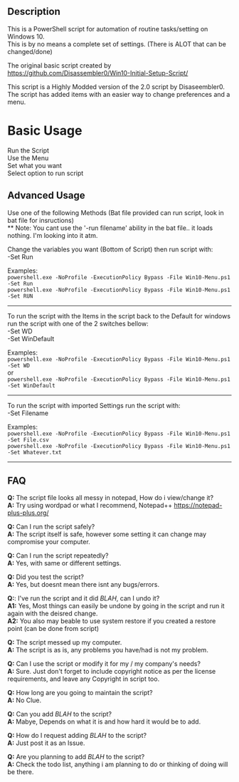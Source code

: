 ## Description

This is a PowerShell script for automation of routine tasks/setting on Windows 10. <br /> 
This is by no means a complete set of settings. (There is ALOT that can be changed/done)

The original basic script created by https://github.com/Disassembler0/Win10-Initial-Setup-Script/

This script is a Highly Modded version of the 2.0 script by Disaseembler0. <br />
The script has added items with an easier way to change preferences and a menu.

# [](#header-1)Basic Usage
Run the Script <br />
Use the Menu <br />
Set what you want <br />
Select option to run script <br />

## [](#header-2)Advanced Usage
Use one of the following Methods 
(Bat file provided can run script, look in bat file for insructions) <br />
** Note: You cant use the '-run filename' ability in the bat file.. it loads nothing. I'm looking into it atm.

Change the variables you want (Bottom of Script) then run script with: <br />
   -Set Run

Examples: <br />
`powershell.exe -NoProfile -ExecutionPolicy Bypass -File Win10-Menu.ps1 -Set Run` <br />
`powershell.exe -NoProfile -ExecutionPolicy Bypass -File Win10-Menu.ps1 -Set RUN` <br />
******
To run the script with the Items in the script back to the Default
for windows run the script with one of the 2 switches bellow:  <br />
   -Set WD  <br />
   -Set WinDefault 

Examples: <br />
`powershell.exe -NoProfile -ExecutionPolicy Bypass -File Win10-Menu.ps1 -Set WD` <br />
or <br />
`powershell.exe -NoProfile -ExecutionPolicy Bypass -File Win10-Menu.ps1 -Set WinDefault` <br />
******
To run the script with imported Settings run the script with:   
   -Set Filename

Examples: <br />
`powershell.exe -NoProfile -ExecutionPolicy Bypass -File Win10-Menu.ps1 -Set File.csv` <br />
`powershell.exe -NoProfile -ExecutionPolicy Bypass -File Win10-Menu.ps1 -Set Whatever.txt` <br />
******
## FAQ
**Q:** The script file looks all messy in notepad, How do i view/change it? <br />
**A:** Try using wordpad or what I recommend, Notepad++ https://notepad-plus-plus.org/

**Q:** Can I run the script safely? <br />
**A:** The script itself is safe, however some setting it can change may compromise your computer.

**Q:** Can I run the script repeatedly? <br />
**A:** Yes, with same or different settings.

**Q:** Did you test the script? <br />
**A:** Yes, but doesnt mean there isnt any bugs/errors.

**Q:**: I've run the script and it did *BLAH*, can I undo it? <br />
**A1:** Yes, Most things can easily be undone by going in the script and run it again with the deisred change. <br />
**A2:** You also may beable to use system restore if you created a restore point (can be done from script)

**Q:** The script messed up my computer. <br />
**A:** The script is as is, any problems you have/had is not my problem.

**Q:** Can I use the script or modify it for my / my company's needs? <br />
**A:** Sure. Just don't forget to include copyright notice as per the license requirements, and leave any Copyright in script too.

**Q:** How long are you going to maintain the script? <br />
**A:** No Clue.

**Q:** Can you add *BLAH* to the script? <br />
**A:** Mabye, Depends on what it is and how hard it would be to add. 

**Q:** How do I request adding *BLAH* to the script? <br />
**A:** Just post it as an Issue.

**Q:** Are you planning to add *BLAH* to the script? <br />
**A:** Check the todo list, anything i am planning to do or thinking of doing will be there.
